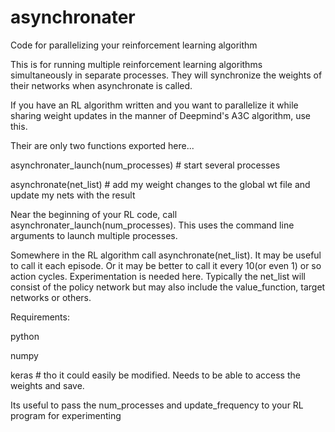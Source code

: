 # asynchronater
Code for parallelizing your reinforcement learning algorithm


This is for running multiple reinforcement learning algorithms simultaneously in separate processes. They
will synchronize the weights of their networks when asynchronate is called.

If you have an RL algorithm written and you want to parallelize it while sharing weight updates in the manner of
Deepmind's A3C algorithm, use this.

Their are only two functions exported here...

asynchronater_launch(num_processes)      # start several processes

asynchronate(net_list)                   # add my weight changes to the global wt file and update my nets with the result

Near the beginning of your RL code, call asynchronater_launch(num_processes). This
uses the command line arguments to launch multiple processes.

Somewhere in the RL algorithm call  asynchronate(net_list). It may be useful to call it
each episode. Or it may be better to call it every 10(or even 1) or so action cycles. Experimentation is
needed here.
Typically the net_list will consist of the policy network but may also include the value_function, target networks or others.

Requirements:

python

numpy

keras       # tho it could easily be modified. Needs to be able to access the weights and save.

Its useful to pass the num_processes and update_frequency to your RL program for experimenting

